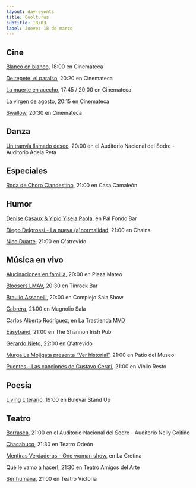 ```yaml
---
layout: day-events
title: Coolturus
subtitle: 18/03
label: Jueves 18 de marzo
---
```


## Cine

[Blanco en blanco](https://cinemateca.org.uy/peliculas/965), 18:00 en Cinemateca

[De repete, el paraíso](https://cinemateca.org.uy/peliculas/994), 20:20 en Cinemateca

[La muerte en acecho](https://cinemateca.org.uy/peliculas/1132), 17:45 / 20:00 en Cinemateca

[La virgen de agosto](https://cinemateca.org.uy/peliculas/929), 20:15 en Cinemateca

[Swallow](https://cinemateca.org.uy/peliculas/991), 20:30 en Cinemateca

## Danza

[Un tranvía llamado deseo](https://sodre.gub.uy/#calendario), 20:00 en el Auditorio Nacional del Sodre - Auditorio Adela Reta

## Especiales

[Roda de Choro Clandestino](https://instagram.com/casacamaleon.1964?igshid=x0myiuze2r47), 21:00 en Casa Camaleón

## Humor

[Denise Casaux & Yipio Yisela Paola](https://instagram.com/palfondobar?igshid=1e1nl2nwowusl), en Pál Fondo Bar

[Diego Delgrossi - La nueva (a)normalidad](https://instagram.com/chains_disco?igshid=1dp7lgcxxx99t), 21:00 en Chains

[Nico Duarte](https://instagram.com/qatrevido?igshid=8bj6dzn4g7aj), 21:00 en Q'atrevido

## Música en vivo

[Alucinaciones en familia](https://instagram.com/plazamateouy?igshid=zwiylcrx99sq), 20:00 en Plaza Mateo

[Bloosers LMAV](https://instagram.com/tinrock_bar?igshid=14pb425v6n836), 20:30 en Tinrock Bar

[Braulio Assanelli](https://www.instagram.com/p/CGYRDoZg2K9/), 20:00 en Complejo Sala Show

[Cabrera](https://magnoliosala.uy/evento/cabrera_2), 21:00 en Magnolio Sala

[Carlos Alberto Rodríguez](https://www.latrastienda.com.uy/), en La Trastienda MVD

[Easyband](https://instagram.com/theshannonuy?igshid=yjdug4u5k9s0), 21:00 en The Shannon Irish Pub

[Gerardo Nieto](https://instagram.com/qatrevido?igshid=8bj6dzn4g7aj), 22:00 en Q'atrevido

[Murga La Mojigata presenta “Ver historial”](https://www.instagram.com/saladelmuseo/), 21:00 en Patio del Museo

[Puentes - Las canciones de Gustavo Cerati](https://instagram.com/viniloresto?igshid=1iwpkooxm2c4h), 21:00 en Vinilo Resto

## Poesía

[Living Literario](https://instagram.com/bulevarshow?igshid=w0conkgfuizb), 19:00 en Bulevar Stand Up

## Teatro

[Borrasca](https://instagram.com/borrasca.obrateatral?igshid=1thnw8w6hkovi), 21:00 en el Auditorio Nacional del Sodre - Auditorio Nelly Goitiño

[Chacabuco](https://instagram.com/teatro_odeon_uruguay?igshid=1edcr5z0t2kns), 21:30 en Teatro Odeón

[Mentiras Verdaderas - One woman show](https://instagram.com/lacretinacasa?igshid=nrtucgnc6eso), en La Cretina

Qué le vamo a hacer!, 21:30 en Teatro Amigos del Arte

[Ser humana](https://instagram.com/teatrovictoriamontevideo?igshid=nihkflwgw4x4), 21:00 en Teatro Victoria
